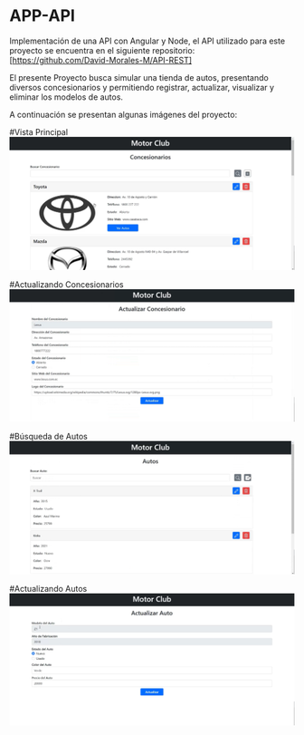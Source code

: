 # APP-API
Implementación de una API con Angular y Node, el API utilizado para este proyecto se encuentra en el siguiente repositorio: [https://github.com/David-Morales-M/API-REST]

El presente Proyecto busca simular una tienda de autos, presentando diversos concesionarios y permitiendo registrar, actualizar, visualizar y eliminar los modelos de autos.

A continuación se presentan algunas imágenes del proyecto:

#Vista Principal
![Image text](https://github.com/David-Morales-M/APP-API/blob/main/Concesionario.png)

#Actualizando Concesionarios
![Image text](https://github.com/David-Morales-M/APP-API/blob/main/Actualizar.png)

#Búsqueda de Autos
![Image text](https://github.com/David-Morales-M/APP-API/blob/main/Busqueda%20Autos.png)

#Actualizando Autos
![Image text](https://github.com/David-Morales-M/APP-API/blob/main/Actualizar%20Autos.png)
